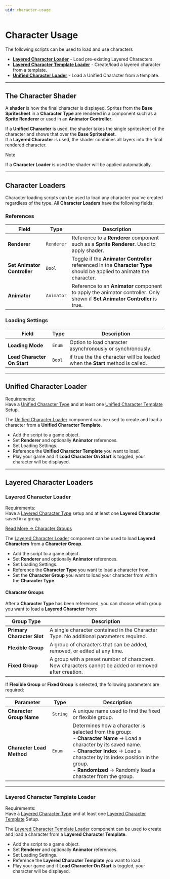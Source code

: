 ```yaml
---
uid: character-usage
---
```


# Character Usage

The following scripts can be used to load and use characters

- **[Layered Character Loader](#layered-character-loader)** - Load pre-existing Layered Characters.
- **[Layered Character Template Loader](#layered-character-template-loader)** - Create/load a layered character from a template.
- **[Unified Character Loader](#unified-character-loader)** - Load a Unified Character from a template.

---

## The Character Shader

A **shader** is how the final character is displayed. Sprites from the **Base Spritesheet** in a **Character Type** are rendered in a component such as a **Sprite Renderer** or used in an **Animator Controller**.

If a **Unified Character** is used, the shader takes the single spritesheet of the character and shows that over the **Base Spritesheet**.  
If a **Layered Character** is used, the shader combines all layers into the final rendered character.  

> [!NOTE]
> If a **Character Loader** is used the shader will be applied automatically.

---

## Character Loaders

Character loading scripts can be used to load any character you've created regardless of the type. All **Character Loaders** have the following fields:

### References
| Field                       | Type       | Description                                                                                                                  |
| --------------------------- | ---------- | ---------------------------------------------------------------------------------------------------------------------------- |
| **Renderer**                | `Renderer` | Reference to a **Renderer** component such as a **Sprite Renderer**. Used to apply shader.                                   |
| **Set Animator Controller** | `Bool`     | Toggle if the **Animator Controller** referenced in the **Character Type** should be applied to animate the character.       |
| **Animator**                | `Animator` | Reference to an **Animator** component to apply the animator controller. Only shown if  **Set Animator Controller** is true. |

### Loading Settings
| Field                       | Type   | Description                                                                   |
| --------------------------- | ------ | ----------------------------------------------------------------------------- |
| **Loading Mode**            | `Enum` | Option to load character asynchronously or synchronously.                     |
| **Load Character On Start** | `Bool` | if true the the character will be loaded when the **Start** method is called. |

---

## Unified Character Loader
Requirements:  
Have a [Unified Character Type](xref:unified-character-type) and at least one [Unified Character Template](xref:character-templates#unified-character-template) Setup.

The [Unified Character Loader](xref:BlazerTech.CharacterManagement.Components.UnifiedCharacterLoader) component can be used to create and load a character from a **Unified Character Template**.  
- Add the script to a game object.
- Set **Renderer** and optionally **Animator** references.
- Set Loading Settings.
- Reference the **Unified Character Template** you want to load.
- Play your game and if **Load Character On Start** is toggled, your character will be displayed.

---

## Layered Character Loaders

### Layered Character Loader
Requirements:  
Have a [Layered Character Type](xref:layered-character-type) setup and at least one **Layered Character** saved in a group.

[Read More → Character Groups](xref:character-grouping-system)

The [Layered Character Loader](xref:BlazerTech.CharacterManagement.Components.LayeredCharacterLoader) component can be used to load **Layered Characters** from a **Character Group**.
- Add the script to a game object.
- Set **Renderer** and optionally **Animator** references.
- Set Loading Settings.
- Reference the **Character Type** you want to load a character from.
- Set the **Character Group** you want to load your character from within the **Character Type**.

#### Character Groups
After a **Character Type** has been referenced, you can choose which group you want to load a **Layered Character** from:

| Group Type                 | Description                                                                                           |
| -------------------------- | ----------------------------------------------------------------------------------------------------- |
| **Primary Character Slot** | A single character contained in the Character Type. No additional parameters required.                |
| **Flexible Group**         | A group of characters that can be added, removed, or edited at any time.                              |
| **Fixed Group**            | A group with a preset number of characters. New characters cannot be added or removed after creation. |

If **Flexible Group** or **Fixed Group** is selected, the following parameters are required:

| Parameter                 | Type     | Description                                                                                                                                                                                                                                                                |
| ------------------------- | -------- | -------------------------------------------------------------------------------------------------------------------------------------------------------------------------------------------------------------------------------------------------------------------------- |
| **Character Group Name**  | `String` | A unique name used to find the fixed or flexible group.                                                                                                                                                                                                                    |
| **Character Load Method** | `Enum`   | Determines how a character is selected from the group: <br> - **Character Name** → Load a character by its saved name. <br> - **Character Index** → Load a character by its index position in the group. <br> - **Randomized** → Randomly load a character from the group. |

---

### Layered Character Template Loader
Requirements:  
Have a [Layered Character Type](xref:layered-character-type) and at least one [Layered Character Template](xref:character-templates#layered-character-template) Setup.

The [Layered Character Template Loader](xref:BlazerTech.CharacterManagement.Components.LayeredCharacterTemplateLoader) component can be used to create and load a character from a  **Layered Character Template**.  
- Add the script to a game object.
- Set **Renderer** and optionally **Animator** references.
- Set Loading Settings.
- Reference the **Layered Character Template** you want to load.
- Play your game and if **Load Character On Start** is toggled, your character will be displayed.

